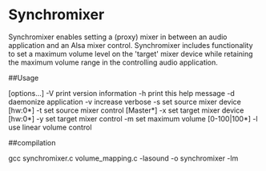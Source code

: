 # Synchromixer

Synchromixer enables setting a (proxy) mixer in between an audio application and an Alsa mixer control. Synchromixer includes functionality to set a maximum volume level on the 'target' mixer device while retaining the maximum volume range in the controlling audio application.

##Usage

[options...]
   -V          print version information
   -h          print this help message
   -d          daemonize application
   -v          increase verbose
   -s          set source mixer device [hw:0*]
   -t          set source mixer control [Master*]
   -x          set target mixer device [hw:0*]
   -y          set target mixer control
   -m          set maximum volume [0-100|100*]
   -l          use linear volume control
   
##compilation

gcc synchromixer.c volume_mapping.c -lasound -o synchromixer -lm